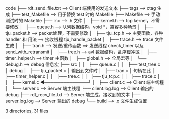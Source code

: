 code
├── rdt\_send\_file.txt --> Client 端使用的发送文本
├── tags 		--> ctag 生成
├── test\_Makefile 	--> 用于替换 test 时的 Makefile
├── Makefile 		--> 手动测试时的 Makefile 
├── inc 		--> .h 文件
│   ├── kernel.h 	--> tcp kernel，不需要修改
│   ├── queue.h 	--> 队列数据结构，void \*，兼容多种场景
│   ├── tju\_packet.h 	--> packet处理，不需要修改
│   ├── tju\_tcp.h 	--> 主要函数，各种 handler 和 用法 	==> 接收线程 tju\_handle\_packet
│   ├── trace.h 	--> trace 文件生成
│   ├── tran.h 		--> 发送/重传函数 			==> 发送线程 check\_timer 以及 send\_with\_retransmit
│   ├── tree.h 		--> avl 数据结构，乱序缓冲区
│   ├── timer\_helper.h --> timer 主函数
│   ├── global.h 	--> 全局宏等
│   └── debug.h 	--> debug 信息宏
├── src                         │
│   ├── queue.c                 │ 
│   ├── test\_tree.c            │ debug
│   ├── tju\_packet.c           │ 输出到文件时
│   ├── tran.c                  │ 句柄在此
│   ├── timer\_helper.c         │
│   ├── tree.c                  │
│   ├── tju\_tcp.c              │
│   ├── trace.c                 │
│   ├── kernel.c ◄──────────────┘
│   ├── client.c 						--> Client 端主线程
│   └── server.c 						--> Server 端主线程
├── client.log.log 	--> Client 输出的 debug
├── rdt\_recv\_file.txt --> Server 端生成，接收到的文本
├── server.log.log 	--> Server 输出的 debug 
└── build 		--> .o 文件生成位置

3 directories, 31 files




